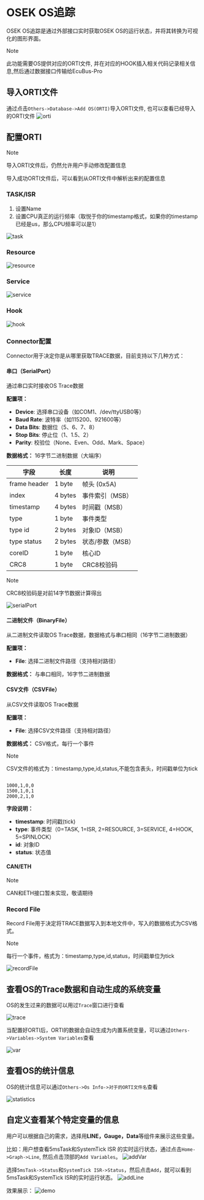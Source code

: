 
# OSEK OS追踪

OSEK OS追踪是通过外部接口实时获取OSEK OS的运行状态，并将其转换为可视化的图形界面。

> [!NOTE]
> 此功能需要OS提供对应的ORTI文件, 并在对应的HOOK插入相关代码记录相关信息,然后通过数据接口传输给EcuBus-Pro

## 导入ORTI文件

通过点击`Others->Database->Add OS(ORTI)`导入ORTI文件, 也可以查看已经导入的ORTI文件
![orti](orti.png)

## 配置ORTI

> [!NOTE]
> 导入ORTI文件后，仍然允许用户手动修改配置信息

导入成功ORTI文件后，可以看到从ORTI文件中解析出来的配置信息

### TASK/ISR

1. 设置Name
2. 设置CPU真正的运行频率（取悦于你的timestamp格式，如果你的timestamp已经是us，那么CPU频率可以是1）

![task](task.png)


### Resource

![resource](resource.png)


### Service

![service](service.png)


### Hook

![hook](hook.png)

### Connector配置

Connector用于决定你是从哪里获取TRACE数据，目前支持以下几种方式：

#### 串口（SerialPort）

通过串口实时接收OS Trace数据

**配置项：**
- **Device**: 选择串口设备（如COM1、/dev/ttyUSB0等）
- **Baud Rate**: 波特率（如115200、921600等）
- **Data Bits**: 数据位（5、6、7、8）
- **Stop Bits**: 停止位（1、1.5、2）
- **Parity**: 校验位（None、Even、Odd、Mark、Space）

**数据格式：** 16字节二进制数据（大端序）

| 字段 | 长度 | 说明 |
|------|------|------|
| frame header | 1 byte | 帧头 (0x5A) |
| index | 4 bytes | 事件索引（MSB） |
| timestamp | 4 bytes | 时间戳（MSB） |
| type | 1 byte | 事件类型 |
| type id | 2 bytes | 对象ID（MSB） |
| type status | 2 bytes | 状态/参数（MSB） |
| coreID | 1 byte | 核心ID |
| CRC8 | 1 byte | CRC8校验码 |

> [!NOTE]
> CRC8校验码是对前14字节数据计算得出

![serialPort](serialPort.png)

#### 二进制文件（BinaryFile）

从二进制文件读取OS Trace数据，数据格式与串口相同（16字节二进制数据）

**配置项：**
- **File**: 选择二进制文件路径（支持相对路径）

**数据格式：** 与串口相同，16字节二进制数据

#### CSV文件（CSVFile）

从CSV文件读取OS Trace数据

**配置项：**
- **File**: 选择CSV文件路径（支持相对路径）

**数据格式：** CSV格式，每行一个事件

> [!NOTE]
> CSV文件的格式为：timestamp,type,id,status,不能包含表头，时间戳单位为tick

```csv

1000,1,0,0
1500,1,0,1
2000,2,1,0
```

**字段说明：**
- **timestamp**: 时间戳(tick)
- **type**: 事件类型（0=TASK, 1=ISR, 2=RESOURCE, 3=SERVICE, 4=HOOK, 5=SPINLOCK）
- **id**: 对象ID
- **status**: 状态值

#### CAN/ETH

> [!NOTE]
> CAN和ETH接口暂未实现，敬请期待

### Record File

Record File用于决定将TRACE数据写入到本地文件中，写入的数据格式为CSV格式。

> [!NOTE]
> 每行一个事件，格式为：timestamp,type,id,status，时间戳单位为tick

![recordFile](record.png)



## 查看OS的Trace数据和自动生成的系统变量

OS的发生过来的数据可以用过`Trace`窗口进行查看

![trace](trace.png)


当配置好ORTI后，ORTI的数据会自动生成为内置系统变量，可以通过`Others->Variables->System Variables`查看

![var](var.png)

## 查看OS的统计信息

OS的统计信息可以通过`Others->Os Info->对于的ORTI文件名`查看

![statistics](info.png)

## 自定义查看某个特定变量的信息

用户可以根据自己的需求，选择用**LINE，Gauge，Data**等组件来展示这些变量。

比如：用户想查看5msTask和SystemTick ISR 的实时运行状态，通过点击`Home->Graph->Line`, 然后点击顶部的`Add Variables`。
![addVar](addLinVar.png)

选择`5msTask->Status`和`SystemTick ISR->Status`，然后点击`Add`，就可以看到5msTask和SystemTick ISR的实时运行状态。
![addLine](addVar2.png)

效果展示：
![demo](demo.png)







